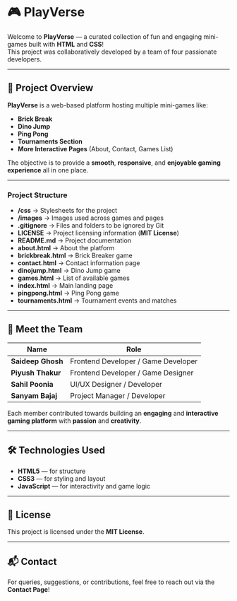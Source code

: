 # 🎮 **PlayVerse**
Welcome to **PlayVerse** — a curated collection of fun and engaging mini-games built with **HTML** and **CSS**!  
This project was collaboratively developed by a team of four passionate developers.

---

## 🚀 **Project Overview**
**PlayVerse** is a web-based platform hosting multiple mini-games like:

- **Brick Break**
- **Dino Jump**
- **Ping Pong**
- **Tournaments Section**
- **More Interactive Pages** (About, Contact, Games List)

The objective is to provide a **smooth**, **responsive**, and **enjoyable gaming experience** all in one place.

---

### **Project Structure**
- **/css** → Stylesheets for the project  <br>
- **/images** → Images used across games and pages  <br>
- **.gitignore** → Files and folders to be ignored by Git  <br>
- **LICENSE** → Project licensing information (**MIT License**)  <br>
- **README.md** → Project documentation  <br>
- **about.html** → About the platform  <br>
- **brickbreak.html** → Brick Breaker game  <br>
- **contact.html** → Contact information page  <br>
- **dinojump.html** → Dino Jump game  <br>
- **games.html** → List of available games  <br>
- **index.html** → Main landing page  <br>
- **pingpong.html** → Ping Pong game  <br>
- **tournaments.html** → Tournament events and matches  <br>

---

## 👥 **Meet the Team**

| **Name**          | **Role**                                   |
|--------------------|-------------------------------------------|
| **Saideep Ghosh** | Frontend Developer / Game Developer       |
| **Piyush Thakur** | Frontend Developer / Game Designer        |
| **Sahil Poonia**  | UI/UX Designer / Developer                |
| **Sanyam Bajaj**  | Project Manager / Developer               |

Each member contributed towards building an **engaging** and **interactive gaming platform** with **passion** and **creativity**.

---

## 🛠️ **Technologies Used**
- **HTML5** — for structure  
- **CSS3** — for styling and layout  
- **JavaScript** — for interactivity and game logic  

---

## 📝 **License**
This project is licensed under the **MIT License**.

---

## 📬 **Contact**
For queries, suggestions, or contributions, feel free to reach out via the **Contact Page**!